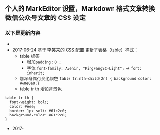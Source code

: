 ## 个人的 MarkEditor 设置，Markdown 格式文章转换微信公众号文章的 CSS 设定
### 以下是更新内容
* 
* 2017-06-24 基于 [李笑来的 CSS 配置](https://gist.github.com/xiaolai/aa190255b7dde302d10208ae247fc9f2)  更新了表格（table）样式：
    * table 标签
        * 增加`padding：0 ;`
        * 字体 `font-family: Avenir, "PingFangSC-Light";` -> `font: inherit;`
    * 加深奇偶行变化颜色 `table tr:nth-child(2n) { background-color: #e0e0e0;}`
    * table tr th 增加背景色

```
table tr th {
  font-weight: bold;
  color: #eee;
  border: 1px solid #61c2c0;
  background-color: #61c2c0;
}
```
* 2017-